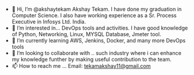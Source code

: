 - 👋 Hi, I’m @akshaytekam
Akshay Tekam. I have done my graduation in Computer Science. 
I also have working experience as a Sr. Process Executive in Infosys Ltd. India.
- 👀 I’m interested in...
DevOps tools and activities. I have good knowledge of Python, Networking, Linux, MYSQL Database, Jmeter tool.
- 🌱 I’m currently learning 
AWS, Jenkins, Docker, and many more DevOps tools  
- 💞️ I’m looking to collaborate with ..
such industry where i can enhance my knowledge funther by making useful contribution to the team.
- 📫 How to reach me ...
Email: tekamakshay11@gmail.com

<!---
akshaytekam/akshaytekam is a ✨ special ✨ repository because its `README.md` (this file) appears on your GitHub profile.
You can click the Preview link to take a look at your changes.
--->
